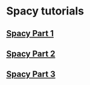 # Spacy tutorials

## [Spacy Part 1](https://course.spacy.io/en/chapter1)

## [Spacy Part 2](https://course.spacy.io/en/chapter2)

## [Spacy Part 3](https://course.spacy.io/en/chapter3)